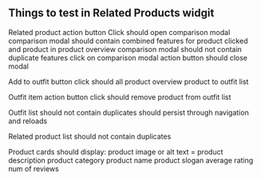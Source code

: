 ## Things to test in Related Products widgit

Related product action button
  Click should open comparison modal
    comparison modal should contain combined features for product clicked and product in product overview
    comparison modal should not contain duplicate features
    click on comparison modal action button should close modal

Add to outfit button
  click should all product overview product to outfit list

Outfit item action button
  click should remove product from outfit list

Outfit list
  should not contain duplicates
  should persist through navigation and reloads

Related product list
  should not contain duplicates


Product cards
  should display:
    product image or alt text = product description
    product category
    product name
    product slogan
    average rating
    num of reviews

